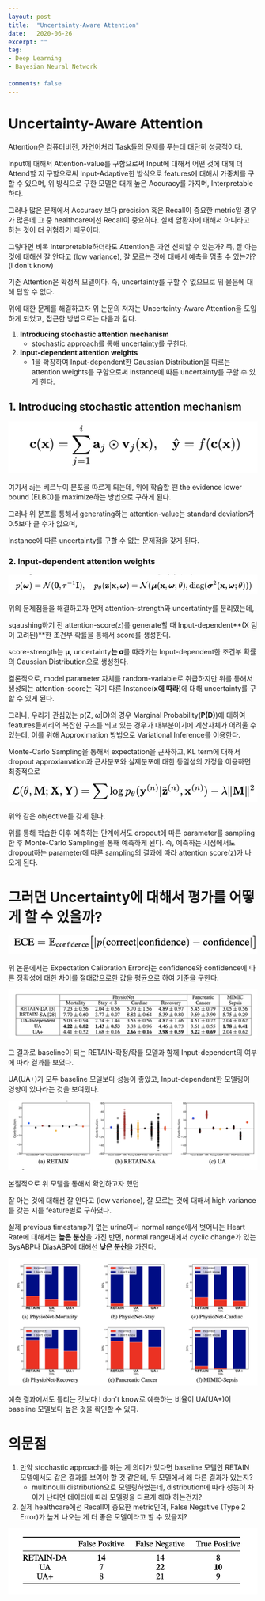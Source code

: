 ```yaml
---  
layout: post  
title:  "Uncertainty-Aware Attention"  
date:   2020-06-26
excerpt: ""  
tag:  
- Deep Learning
- Bayesian Neural Network

comments: false  
---  
```


# Uncertainty-Aware Attention

Attention은 컴퓨터비전, 자연어처리 Task들의 문제를 푸는데 대단히 성공적이다.

Input에 대해서 Attention-value를 구함으로써 Input에 대해서 어떤 것에 대해 더 Attend할 지 구함으로써 
Input-Adaptive한 방식으로 features에 대해서 가중치를 구할 수 있으며, 위 방식으로 구한 모델은 대개 높은 Accuracy를 가지며, Interpretable하다.

그러나 많은 문제에서 Accuracy 보다 precision 혹은 Recall이 중요한 metric일 경우가 많은데 그 중 healthcare에선 Recall이 중요하다. 실제 암환자에 대해서 아니라고 하는 것이 더 위험하기 때문이다.

그렇다면 비록 Interpretable하더라도 Attention은 과연 신뢰할 수 있는가? 즉, 잘 아는 것에 대해선 잘 안다고 (low variance), 잘 모르는 것에 대해서 예측을 멈출 수 있는가? (I don't know)

기존 Attention은 확정적 모델이다. 즉, uncertainty를 구할 수 없으므로 위 물음에 대해 답할 수 없다.

위에 대한 문제를 해결하고자 위 논문의 저자는 Uncertainty-Aware Attention을 도입하게 되었고, 접근한 방법으로는 다음과 같다.

1. **Introducing stochastic attention mechanism**
    - stochastic approach를 통해 uncertainty를 구한다.
2. **Input-dependent attention weights**
    - 1을 확장하여 Input-dependent한 Gaussian Distribution을 따르는 attention weights를 구함으로써 instance에 따른 uncertainty를 구할 수 있게 한다.

## 1. **Introducing** stochastic attention mechanism

![../assets/UAA/Untitled.png](../assets/UAA/Untitled.png)

여기서 aj는 베르누이 분포을 따르게 되는데, 위에 학습할 땐 the evidence lower bound (ELBO)를 maximize하는 방법으로 구하게 된다.

그러나 위 분포를 통해서 generating하는 attention-value는 standard deviation가 0.5보다 클 수가 없으며,

Instance에 따른 uncertainty를 구할 수 없는 문제점을 갖게 된다.

### 2. **Input-dependent attention weights**

![../assets/UAA/Untitled%201.png](../assets/UAA/Untitled%201.png)

위의 문제점들을 해결하고자 먼저 attention-strength와 uncertatinty를 분리였는데,

sqaushing하기 전 attention-score(z)를 generate할 때 Input-dependent**(X 텀이 고려된)**한 조건부 확률을 통해서 score를 생성한다. 

score-strength는 **µ,** uncertainty**는 𝛔**를 따라가는 Input-dependent한 조건부 확률의 Gaussian Distribution으로 생성한다.

결론적으로, model parameter 자체를 random-variable로 취급하지만 위를 통해서 생성되는 attention-score는 각기 다른 Instance(**x에 따라**)에 대해 uncertainty를 구할 수 있게 된다.

그러나, 우리가 관심있는 p(Z, ω|D)의 경우 Marginal Probability(**P(D)**)에 대하여 features들끼리의 복잡한 구조를 띄고 있는 경우가 대부분이기에 계산자체가 어려울 수 있는데, 이를 위해 Approximation 방법으로 Variational Inference를 이용한다.

Monte-Carlo Sampling을 통해서 expectation을 근사하고, KL term에 대해서 dropout approxiamation과 근사분포와 실제분포에 대한 동일성의 가정을 이용하면 최종적으로 

![../assets/UAA/Untitled%202.png](../assets/UAA/Untitled%202.png)

위와 같은 objective를 갖게 된다.

위를 통해 학습한 이후 예측하는 단계에서도 dropout에 따른 parameter를 sampling한 후 Monte-Carlo Sampling을 통해 예측하게 된다. 즉, 예측하는 시점에서도 dropout하는 parameter에 따른 sampling의 결과에 따라 attention score(z)가 나오게 된다.

# 그러면 Uncertainty에 대해서 평가를 어떻게 할 수 있을까?

![../assets/UAA/Untitled%203.png](../assets/UAA/Untitled%203.png)

위 논문에서는 Expectation Calibration Error라는 confidence와 confidence에 따른 정확성에 대한 차이를 절대값으로한 값을 평균으로 하여 기준을 구한다.

![../assets/UAA/Untitled%204.png](../assets/UAA/Untitled%204.png)

그 결과로 baseline이 되는 RETAIN-확정/확률 모델과 함께 Input-dependent의 여부에 따라 결과를 보였다.

UA(UA+)가 모두 baseline 모델보다 성능이 좋았고, Input-dependent한 모델링이 영향이 있다라는 것을 보여줬다.

![../assets/UAA/Untitled%205.png](../assets/UAA/Untitled%205.png)

본질적으로 위 모델을 통해서 확인하고자 했던 

잘 아는 것에 대해선 잘 안다고 (low variance), 잘 모르는 것에 대해서 high variance를 갖는 지를 feature별로 구하였다. 

실제 previous timestamp가 없는 urine이나 normal range에서 벗어나는 Heart Rate에 대해서는 **높은 분산**을 가진 반면, normal range내에서 cyclic change가 있는 SysABP나 DiasABP에 대해선 **낮은 분산**을 가진다.

![../assets/UAA/Untitled%206.png](../assets/UAA/Untitled%206.png)

예측 결과에서도 틀리는 것보다 I don't know로 예측하는 비율이 UA(UA+)이 baseline 모델보다 높은 것을 확인할 수 있다.

# 의문점

1. 만약 stochastic approach를 하는 게 의미가 있다면 baseline 모델인 RETAIN 모델에서도 같은 결과를 보여야 할 것 같은데, 두 모델에서 왜 다른 결과가 있는지?
    - multinoulli distribution으로 모델링하였는데, distribution에 따라 성능이 차이가 난다면 데이터에 따라 모델링을 다르게 해야 하는건지?
2. 실제 healthcare에선 Recall이 중요한 metric인데, False Negative (Type 2 Error)가 높게 나오는 게 더 좋은 모델이라고 할 수 있을지?

![../assets/UAA/Untitled%207.png](../assets/UAA/Untitled%207.png)
